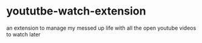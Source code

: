 # yoututbe-watch-extension
an extension to manage my messed up life with all the open youtube videos to watch later
